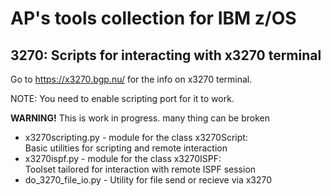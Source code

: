 # AP's tools collection for IBM z/OS

## 3270: Scripts for interacting with x3270 terminal
Go to https://x3270.bgp.nu/ for the info on x3270 terminal.

NOTE: You need to enable scripting port for it to work.

**WARNING!** This is work in progress. many thing can be broken

- x3270scripting.py - module for the class x3270Script:  
  Basic utilities for scripting and remote interaction 
- x3270ispf.py - module for the class x3270ISPF:  
  Toolset tailored for interaction with remote ISPF session
- do_3270_file_io.py - Utility for file send or recieve via x3270 
